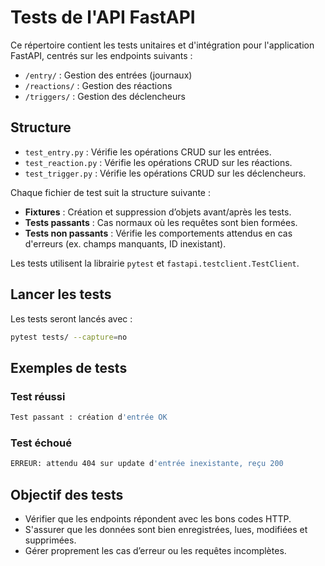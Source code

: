 # Tests de l'API FastAPI

Ce répertoire contient les tests unitaires et d'intégration pour l'application FastAPI, centrés sur les endpoints suivants :

- `/entry/` : Gestion des entrées (journaux)
- `/reactions/` : Gestion des réactions
- `/triggers/` : Gestion des déclencheurs

## Structure

- `test_entry.py` : Vérifie les opérations CRUD sur les entrées.
- `test_reaction.py` : Vérifie les opérations CRUD sur les réactions.
- `test_trigger.py` : Vérifie les opérations CRUD sur les déclencheurs.

Chaque fichier de test suit la structure suivante :
- **Fixtures** : Création et suppression d’objets avant/après les tests.
- **Tests passants** : Cas normaux où les requêtes sont bien formées.
- **Tests non passants** : Vérifie les comportements attendus en cas d'erreurs (ex. champs manquants, ID inexistant).

Les tests utilisent la librairie `pytest` et `fastapi.testclient.TestClient`.

## Lancer les tests

Les tests seront lancés avec :
```bash
pytest tests/ --capture=no
```

## Exemples de tests

### Test réussi

```bash
Test passant : création d'entrée OK
```

### Test échoué

```bash
ERREUR: attendu 404 sur update d'entrée inexistante, reçu 200
```

## Objectif des tests

- Vérifier que les endpoints répondent avec les bons codes HTTP.
- S'assurer que les données sont bien enregistrées, lues, modifiées et supprimées.
- Gérer proprement les cas d’erreur ou les requêtes incomplètes.